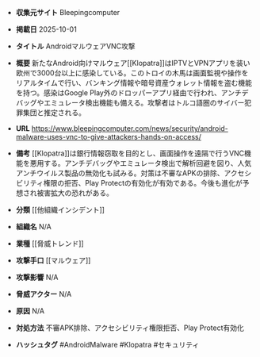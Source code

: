- **収集元サイト**
Bleepingcomputer

- **掲載日**
2025-10-01

- **タイトル**
AndroidマルウェアVNC攻撃

- **概要**
新たなAndroid向けマルウェア[[Klopatra]]はIPTVとVPNアプリを装い欧州で3000台以上に感染している。このトロイの木馬は画面監視や操作をリアルタイムで行い、バンキング情報や暗号資産ウォレット情報を盗む機能を持つ。感染はGoogle Play外のドロッパーアプリ経由で行われ、アンチデバッグやエミュレータ検出機能も備える。攻撃者はトルコ語圏のサイバー犯罪集団と推定される。

- **URL**
https://www.bleepingcomputer.com/news/security/android-malware-uses-vnc-to-give-attackers-hands-on-access/

- **備考**
[[Klopatra]]は銀行情報窃取を目的とし、画面操作を遠隔で行うVNC機能を悪用する。アンチデバッグやエミュレータ検出で解析回避を図り、人気アンチウイルス製品の無効化も試みる。対策は不審なAPKの排除、アクセシビリティ権限の拒否、Play Protectの有効化が有効である。今後も進化が予想され被害拡大の恐れがある。

- **分類**
[[他組織インシデント]]

- **組織名**
N/A

- **業種**
[[脅威トレンド]]

- **攻撃手口**
[[マルウェア]]

- **攻撃影響**
N/A

- **脅威アクター**
N/A

- **原因**
N/A

- **対処方法**
不審APK排除、アクセシビリティ権限拒否、Play Protect有効化

- **ハッシュタグ**
#AndroidMalware #Klopatra #セキュリティ
